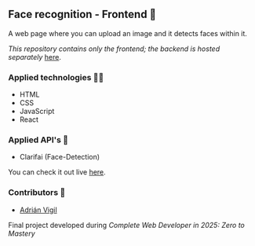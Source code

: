## Face recognition - Frontend 🚀

A web page where you can upload an image and it detects faces within it.  

_This repository contains only the frontend; the backend is hosted separately_ [here](https://github.com/insightvigil/face-recognition-brain-backend).

### Applied technologies 🧑‍💻
- HTML
- CSS
- JavaScript
- React

### Applied API's 🧩
- Clarifai (Face-Detection)

You can check it out live [here](https://insightvigil.github.io/[repository-name]/).

### Contributors 🤝
- [Adrián Vigil](https://github.com/insightvigil)

Final project developed during _Complete Web Developer in 2025: Zero to Mastery_
